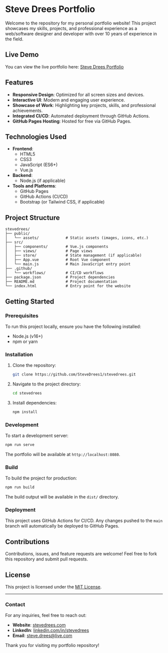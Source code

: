 # Steve Drees Portfolio

Welcome to the repository for my personal portfolio website! This project showcases my skills, projects, and professional experience as a web/software designer and developer with over 10 years of experience in the field.

## Live Demo
You can view the live portfolio here: [Steve Drees Portfolio](https://stevedrees.github.io/stevedrees)

## Features
- **Responsive Design**: Optimized for all screen sizes and devices.
- **Interactive UI**: Modern and engaging user experience.
- **Showcase of Work**: Highlighting key projects, skills, and professional achievements.
- **Integrated CI/CD**: Automated deployment through GitHub Actions.
- **GitHub Pages Hosting**: Hosted for free via GitHub Pages.

## Technologies Used
- **Frontend**:
  - HTML5
  - CSS3
  - JavaScript (ES6+)
  - Vue.js
- **Backend**:
  - Node.js (if applicable)
- **Tools and Platforms**:
  - GitHub Pages
  - GitHub Actions (CI/CD)
  - Bootstrap (or Tailwind CSS, if applicable)

## Project Structure
```
stevedrees/
├── public/
│   └── assets/            # Static assets (images, icons, etc.)
├── src/
│   ├── components/        # Vue.js components
│   ├── views/             # Page views
│   ├── store/             # State management (if applicable)
│   ├── App.vue            # Root Vue component
│   └── main.js            # Main JavaScript entry point
├── .github/
│   └── workflows/         # CI/CD workflows
├── package.json           # Project dependencies
├── README.md              # Project documentation
└── index.html             # Entry point for the website
```

## Getting Started

### Prerequisites
To run this project locally, ensure you have the following installed:
- Node.js (v16+)
- npm or yarn

### Installation
1. Clone the repository:
   ```bash
   git clone https://github.com/SteveDrees1/stevedrees.git
   ```

2. Navigate to the project directory:
   ```bash
   cd stevedrees
   ```

3. Install dependencies:
   ```bash
   npm install
   ```

### Development
To start a development server:
```bash
npm run serve
```
The portfolio will be available at `http://localhost:8080`.

### Build
To build the project for production:
```bash
npm run build
```
The build output will be available in the `dist/` directory.

### Deployment
This project uses GitHub Actions for CI/CD. Any changes pushed to the `main` branch will automatically be deployed to GitHub Pages.

## Contributions
Contributions, issues, and feature requests are welcome! Feel free to fork this repository and submit pull requests.

## License
This project is licensed under the [MIT License](LICENSE).

---

### Contact
For any inquiries, feel free to reach out:
- **Website**: [stevedrees.com](https://stevedrees.com)
- **LinkedIn**: [linkedin.com/in/stevedrees](https://linkedin.com/in/stevedrees)
- **Email**: [steve.drees@live.com](mailto:steve.drees@live.com)

Thank you for visiting my portfolio repository!
